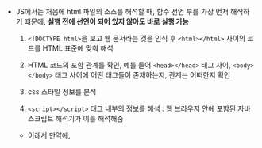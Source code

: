 - JS에서는 처음에 html 파일의 소스를 해석할 때, 함수 선언 부를 가장 먼저 해석하기 떄문에, **실행 전에 선언이 되어 있지 않아도 바로 실행 가능**
  
  1. `<!DOCTYPE html>`을 보고 웹 문서라는 것을 인식 후 `<html></html>` 사이의 코드를 HTML 표준에 맞춰 해석

  2. HTML 코드의 포함 관계를 확인, 예를 들어 `<head></head>` 태그 사이, `<body></body>` 태그 사이에 어떤 태그들이 존재하는지, 관계는 어떠한지 확인

  3. css 스타일 정보를 분석

  4. `<script></script>` 태그 내부의 정보를 해석 : 웹 브라우저 안에 포함된 자바스크립트 해석기가 이를 해석해줌
    - 이래서 만약에, <script> 앞에 사용하고자 하는 html 태그가 나와있지 않으면 `null` 값으로 처리 되어 오류가 생기므로, 항상 `<body></body>` 를 닫기 가장 마지막에 `<script></script>` 코드를 삽입

  5. 앞에서 해석한 html 태그 정보와, css 스타일 정보를 통해 웹 브라우저에 화면을 표시

  6. 자바스크립트 코드를 실행

# `var` : `ES6` 이전에 사용하던 변수 선언 방식 - 현재는 사용하지 않을 것을 권장 (`재선언`으로 인한 오류, 의도치 않은 `전역 변수`선언으로 인한 오류 등)

- `var` 키워드는 변수를 선언할 때, `함수 스코핑(function scoping)` 을 지정하는 키워드이다.

- 따라서, `지역 변수`와 완전히 동일한 개념은 아니기 때문에, `if{}`나 `while{}` 블럭 안에서는 `var`를 써도, `지역 변수`가 아닌 `전역 변수`로 선언된다.
  
- 함수 안에서 `var` 키워드를 쓰면 `지역 변수`로 인식되어서, 함수 밖에서 사용할 수 없다.

- 함수 안에서 `var` 키워드를 쓰지 않고 새로 변수를 선언하면, `전역 변수`로 선언된다.

- 함수 밖에서 `var` 키워드를 쓰면 `전역 변수`로 인식되며, 어디서든 사용할 수 있다. `var` 키워드를 쓰는 이유는 명시적으로 변수 선언임을 알리기 위한 것 뿐인듯

- `var` 키워드는 `재할당`과 `재선언`이 가능 : `재선언`은 불가능한 언어가 많지만 자바스크립트에서는 가능하고, 그냥 새로운 값을 할당한 것처럼 동작함

## `Hoisting` : 실제 코드 실행 전에 `var` 변수의 최상단 `scope`로 선언을 끌어올리는 것 (`undefined`로 처음에 초기화)

- 아래의 코드에서, `y`의 선언과 할당이 동시에 이루어져있고, `y`를 선언하기 전에 `console.log("y is" + y);`를 사용하기 때문에 오류가 나야할 것 같지만, `Hoisting` 때문에 오류가 나지 않고 `undefined`가 출력됨

```
console.log("y is" + y);
var y = 30;
```

- 그 이유는, 자바스크립트 해석기는 처음에 `<script>` 태그를 보며 자바스크립트 코드를 해석하는 과정에서 `var` 키워드가 붙은 변수들을 따로 기억해두기 때문에, 실제 코드의 위치는 뒤에 있어도 이미 해당 변수가 선언되어 있는 것처럼, 아래와 같이 동작함\
(실제 코드가 이렇게 변한다는 것이 아니라 동작이 이렇게 된다는 뜻)

```
var y;
console.log("y is" + y);
y = 30;
```

- 따라서, 호이스팅으로 인한 의도치 않은 문제가 발생할 수 있기 떄문에 항상 `var` 변수의 선언은 함수의 가장 앞에 할 것을 권장함

# `let`, `const` : `ES6` 이후 `var`의 문제점으로 인해 등장한 변수 선언 키워드 : `function scoping`가 아닌 `block scoping` 이며, `재선언` 불가능

- `var`과 달리 호이스팅이 적용되지 않기 때문에, 선언하기 전에 변수를 참조하면 오류가 발생

## `let` : 블록 스코핑, 재선언 불가능

- `var` 과 달리 함수 스코핑이 아닌 블록 스코핑이며 재선언이 불가능 하여, `var`의 문제 해결 가능 : 호이스팅, 재선언, 의도치 않은 전역 변수

- 마찬가지로, `ES6` 에서도 전역 변수로 선언하기 위해서는 아무 `keyword`를 붙이지 않으면 됨

## `const` : 블록 스코핑, 재선언 불가능, 상수로 취급되어 재할당도 불가능

- `var` 과 달리 함수 스코핑이 아닌 블록 스코핑이며 재선언이 불가능 하여, `var`의 문제 해결 가능

- 상수로 취급되기 때문에 **선언과 동시에 무조건 할당이 이루어져야 하고,** 선언과 함께 한번 값을 할당한 이후 재할당 불가능

# 각 `keyword`의 차이 정리

1. `var` : `ES6` 이전 버전에서 사용하던 `keyword`로 현재는 `let`으로 대체하여 `var`의 사용을 피하는 것을 권장
  
  - `function scoping` : `if`, `while`, `for` 내부에서 블록 스코핑이 안되는거 유의
  
  - `Hoisiting` : 의도치 않은 오류가 발생할 수 있기 때문에, 함수 내에서 `var`을 쓸 때는 가장 앞에 선언을 해줄 것
  
  - `재할당`, `재선언` 가능 : 의도치 않게 이미 사용중이던 변수를 변경하는 오류 발생 가능성 주의

2. `let`

  - `block scoping`
  
  - `Hoisting` 적용 X
  
  - `재할당`은 가능하지만, `재선언`은 불가능

3. `const`

  - `block scoping`

  - `Hoisting` 적용 X

  - `재할당`, `재선언` 모두 불가능 + 선언시 할당을 동시에 해줘야함
 
# paramter

- 아래와 같이 `ES6` 부터 paramter의 기본값 사용 가능

```
function multiple(a = 10, b = 20, c = 30){
  return a * b * c;
}
```

- `parseInt(null)`은 `NaN`을 리턴하기 때문에, `isNaN`이나 `number != NaN`로 검사해야함

### 문자형과 정수형의 비교는 항상 문자형을 정수형으로 변환하여 이루어짐

- 문자형과 정수형를 비교할 때, 문자형이 숫자값으로 변환될 수 있다면 정수형으로 변환되어 계산됨
  - ex) "10" < 11 : `true`
  - "10"이 `Number("10");` 으로 계산되기 때문

- 문자형과 정수형을 비교할 때, 문자형이 숫자값으로 변환될 수 없다면 문자형이 `NaN`으로 변환되어 항상 `false`가 나옴
  - ex) "A" < 11 : `false`
  - "A"가 `Number("A");` 으로 계산되면 `NaN`을 리턴하기 떄문
